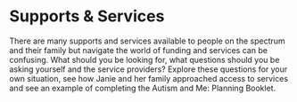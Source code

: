 # Supports & Services

There are many supports and services available to people on the spectrum and their family but navigate the world of funding and services can be confusing. What should you be looking for, what questions should you be asking yourself and the service providers? Explore these questions for your own situation, see how Janie and her family approached access to services and see an example of completing the Autism and Me: Planning Booklet.
